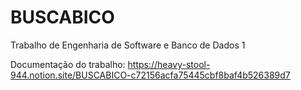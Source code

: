 # BUSCABICO
Trabalho de Engenharia de Software e Banco de Dados 1 

Documentação do trabalho:
https://heavy-stool-944.notion.site/BUSCABICO-c72156acfa75445cbf8baf4b526389d7
